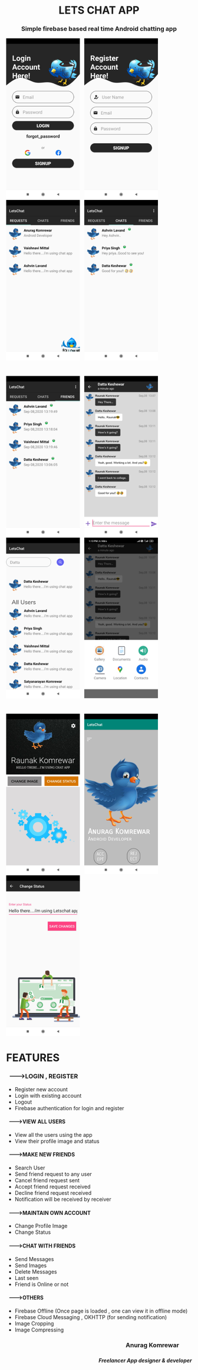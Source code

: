 # <h1 align = "center">LETS CHAT APP</h1>
### <h3 align= "center">Simple firebase based real time Android chatting app</h1>
<img src="Screenshots/Login Page.jpg" width="200"> &nbsp; <img src="Screenshots/Register Page.jpg" width="200"> &nbsp; <img src="Screenshots/Friend Requests Page.jpg" width="200"> &nbsp; <img src="Screenshots/Chats Page.jpg" width="200"> &nbsp; 
#
<img src="Screenshots/Friends Page.jpg" width="200"> &nbsp; <img src="Screenshots/Chat.jpg" width="200"> &nbsp; <img src="Screenshots/All Users.jpg" width="200"> &nbsp; <img src="Screenshots/More Options page.jpg" width="200"> &nbsp; 
#
<img src="Screenshots/Settings Page.jpg" width="200"> &nbsp; <img src="Screenshots/Request Permission Page.jpg" width="200"> &nbsp; <img src="Screenshots/Status Page.jpg" width="200"> &nbsp; 
# FEATURES

### &nbsp;  --->LOGIN , REGISTER
* Register new account
* Login with existing account
* Logout
* Firebase authentication for login and register

#### &nbsp; --->VIEW ALL USERS
* View all the users using the app
* View their profile image and status

#### &nbsp; --->MAKE NEW FRIENDS
* Search User
* Send friend request to any user
* Cancel friend request sent
* Accept friend request received
* Decline friend request received
* Notification will be received by receiver

#### &nbsp; --->MAINTAIN OWN ACCOUNT
* Change Profile Image
* Change Status

#### &nbsp; --->CHAT WITH FRIENDS
* Send Messages
* Send Images
* Delete Messages
* Last seen 
* Friend is Online or not

#### &nbsp; --->OTHERS
* Firebase Offline (Once page is loaded , one can view it in offline mode)
* Firebase Cloud Messaging , OKHTTP (for sending notification)
* Image Cropping 
* Image Compressing

### <h3 align="right">Anurag Komrewar &nbsp;&nbsp;&nbsp;&nbsp;&nbsp;&nbsp;&nbsp;&nbsp;</h5>
### <h5 align="right">Freelancer App designer & developer</h5>
